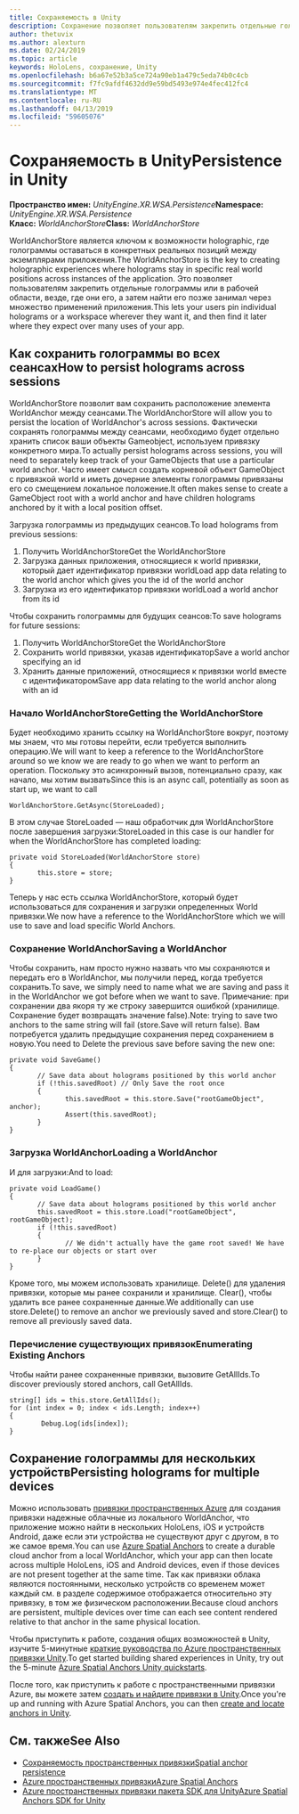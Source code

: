 ```yaml
---
title: Сохраняемость в Unity
description: Сохранение позволяет пользователям закрепить отдельные голограммы или в рабочей области, везде, где они хотят, а затем найдите, где они ожидают через многие применяется приложения.
author: thetuvix
ms.author: alexturn
ms.date: 02/24/2019
ms.topic: article
keywords: HoloLens, сохранение, Unity
ms.openlocfilehash: b6a67e52b3a5ce724a90eb1a479c5eda74b0c4cb
ms.sourcegitcommit: f7fc9afdf4632dd9e59bd5493e974e4fec412fc4
ms.translationtype: MT
ms.contentlocale: ru-RU
ms.lasthandoff: 04/13/2019
ms.locfileid: "59605076"
---
```

# <a name="persistence-in-unity"></a><span data-ttu-id="f2310-104">Сохраняемость в Unity</span><span class="sxs-lookup"><span data-stu-id="f2310-104">Persistence in Unity</span></span>

<span data-ttu-id="f2310-105">**Пространство имен:** *UnityEngine.XR.WSA.Persistence*</span><span class="sxs-lookup"><span data-stu-id="f2310-105">**Namespace:** *UnityEngine.XR.WSA.Persistence*</span></span><br>
<span data-ttu-id="f2310-106">**Класс:** *WorldAnchorStore*</span><span class="sxs-lookup"><span data-stu-id="f2310-106">**Class:** *WorldAnchorStore*</span></span>

<span data-ttu-id="f2310-107">WorldAnchorStore является ключом к возможности holographic, где голограммы оставаться в конкретных реальных позиций между экземплярами приложения.</span><span class="sxs-lookup"><span data-stu-id="f2310-107">The WorldAnchorStore is the key to creating holographic experiences where holograms stay in specific real world positions across instances of the application.</span></span> <span data-ttu-id="f2310-108">Это позволяет пользователям закрепить отдельные голограммы или в рабочей области, везде, где они его, а затем найти его позже занимал через множество применений приложения.</span><span class="sxs-lookup"><span data-stu-id="f2310-108">This lets your users pin individual holograms or a workspace wherever they want it, and then find it later where they expect over many uses of your app.</span></span>

## <a name="how-to-persist-holograms-across-sessions"></a><span data-ttu-id="f2310-109">Как сохранить голограммы во всех сеансах</span><span class="sxs-lookup"><span data-stu-id="f2310-109">How to persist holograms across sessions</span></span>

<span data-ttu-id="f2310-110">WorldAnchorStore позволит вам сохранить расположение элемента WorldAnchor между сеансами.</span><span class="sxs-lookup"><span data-stu-id="f2310-110">The WorldAnchorStore will allow you to persist the location of WorldAnchor's across sessions.</span></span> <span data-ttu-id="f2310-111">Фактически сохранять голограммы между сеансами, необходимо будет отдельно хранить список ваши объекты Gameobject, используем привязку конкретного мира.</span><span class="sxs-lookup"><span data-stu-id="f2310-111">To actually persist holograms across sessions, you will need to separately keep track of your GameObjects that use a particular world anchor.</span></span> <span data-ttu-id="f2310-112">Часто имеет смысл создать корневой объект GameObject с привязкой world и иметь дочерние элементы голограммы привязаны его со смещением локальное положение.</span><span class="sxs-lookup"><span data-stu-id="f2310-112">It often makes sense to create a GameObject root with a world anchor and have children holograms anchored by it with a local position offset.</span></span>

<span data-ttu-id="f2310-113">Загрузка голограммы из предыдущих сеансов.</span><span class="sxs-lookup"><span data-stu-id="f2310-113">To load holograms from previous sessions:</span></span>
1. <span data-ttu-id="f2310-114">Получить WorldAnchorStore</span><span class="sxs-lookup"><span data-stu-id="f2310-114">Get the WorldAnchorStore</span></span>
2. <span data-ttu-id="f2310-115">Загрузка данных приложения, относящиеся к world привязки, который дает идентификатор привязки world</span><span class="sxs-lookup"><span data-stu-id="f2310-115">Load app data relating to the world anchor which gives you the id of the world anchor</span></span>
3. <span data-ttu-id="f2310-116">Загрузка из его идентификатор привязки world</span><span class="sxs-lookup"><span data-stu-id="f2310-116">Load a world anchor from its id</span></span>

<span data-ttu-id="f2310-117">Чтобы сохранить голограммы для будущих сеансов:</span><span class="sxs-lookup"><span data-stu-id="f2310-117">To save holograms for future sessions:</span></span>
1. <span data-ttu-id="f2310-118">Получить WorldAnchorStore</span><span class="sxs-lookup"><span data-stu-id="f2310-118">Get the WorldAnchorStore</span></span>
2. <span data-ttu-id="f2310-119">Сохранить world привязки, указав идентификатор</span><span class="sxs-lookup"><span data-stu-id="f2310-119">Save a world anchor specifying an id</span></span>
3. <span data-ttu-id="f2310-120">Хранить данные приложений, относящиеся к привязки world вместе с идентификатором</span><span class="sxs-lookup"><span data-stu-id="f2310-120">Save app data relating to the world anchor along with an id</span></span>

### <a name="getting-the-worldanchorstore"></a><span data-ttu-id="f2310-121">Начало WorldAnchorStore</span><span class="sxs-lookup"><span data-stu-id="f2310-121">Getting the WorldAnchorStore</span></span>

<span data-ttu-id="f2310-122">Будет необходимо хранить ссылку на WorldAnchorStore вокруг, поэтому мы знаем, что мы готовы перейти, если требуется выполнить операцию.</span><span class="sxs-lookup"><span data-stu-id="f2310-122">We will want to keep a reference to the WorldAnchorStore around so we know we are ready to go when we want to perform an operation.</span></span> <span data-ttu-id="f2310-123">Поскольку это асинхронный вызов, потенциально сразу, как начало, мы хотим вызвать</span><span class="sxs-lookup"><span data-stu-id="f2310-123">Since this is an async call, potentially as soon as start up, we want to call</span></span>

```
WorldAnchorStore.GetAsync(StoreLoaded);
```

<span data-ttu-id="f2310-124">В этом случае StoreLoaded — наш обработчик для WorldAnchorStore после завершения загрузки:</span><span class="sxs-lookup"><span data-stu-id="f2310-124">StoreLoaded in this case is our handler for when the WorldAnchorStore has completed loading:</span></span>

```
private void StoreLoaded(WorldAnchorStore store)
{
       this.store = store;
}
```

<span data-ttu-id="f2310-125">Теперь у нас есть ссылка WorldAnchorStore, который будет использоваться для сохранения и загрузки определенных World привязки.</span><span class="sxs-lookup"><span data-stu-id="f2310-125">We now have a reference to the WorldAnchorStore which we will use to save and load specific World Anchors.</span></span>

### <a name="saving-a-worldanchor"></a><span data-ttu-id="f2310-126">Сохранение WorldAnchor</span><span class="sxs-lookup"><span data-stu-id="f2310-126">Saving a WorldAnchor</span></span>

<span data-ttu-id="f2310-127">Чтобы сохранить, нам просто нужно назвать что мы сохраняются и передать его в WorldAnchor, мы получили перед, когда требуется сохранить.</span><span class="sxs-lookup"><span data-stu-id="f2310-127">To save, we simply need to name what we are saving and pass it in the WorldAnchor we got before when we want to save.</span></span> <span data-ttu-id="f2310-128">Примечание: при сохранении два якоря ту же строку завершится ошибкой (хранилище. Сохранение будет возвращать значение false).</span><span class="sxs-lookup"><span data-stu-id="f2310-128">Note: trying to save two anchors to the same string will fail (store.Save will return false).</span></span> <span data-ttu-id="f2310-129">Вам потребуется удалить предыдущие сохранения перед сохранением в новую.</span><span class="sxs-lookup"><span data-stu-id="f2310-129">You need to Delete the previous save before saving the new one:</span></span>

```
private void SaveGame()
{
       // Save data about holograms positioned by this world anchor
       if (!this.savedRoot) // Only Save the root once
       {
              this.savedRoot = this.store.Save("rootGameObject", anchor);
              Assert(this.savedRoot);
       }
}
```

### <a name="loading-a-worldanchor"></a><span data-ttu-id="f2310-130">Загрузка WorldAnchor</span><span class="sxs-lookup"><span data-stu-id="f2310-130">Loading a WorldAnchor</span></span>

<span data-ttu-id="f2310-131">И для загрузки:</span><span class="sxs-lookup"><span data-stu-id="f2310-131">And to load:</span></span>

```
private void LoadGame()
{
       // Save data about holograms positioned by this world anchor
       this.savedRoot = this.store.Load("rootGameObject", rootGameObject);
       if (!this.savedRoot)
       {
              // We didn't actually have the game root saved! We have to re-place our objects or start over
       }
}
```

<span data-ttu-id="f2310-132">Кроме того, мы можем использовать хранилище. Delete() для удаления привязки, которые мы ранее сохранили и хранилище. Clear(), чтобы удалить все ранее сохраненные данные.</span><span class="sxs-lookup"><span data-stu-id="f2310-132">We additionally can use store.Delete() to remove an anchor we previously saved and store.Clear() to remove all previously saved data.</span></span>

### <a name="enumerating-existing-anchors"></a><span data-ttu-id="f2310-133">Перечисление существующих привязок</span><span class="sxs-lookup"><span data-stu-id="f2310-133">Enumerating Existing Anchors</span></span>

<span data-ttu-id="f2310-134">Чтобы найти ранее сохраненные привязки, вызовите GetAllIds.</span><span class="sxs-lookup"><span data-stu-id="f2310-134">To discover previously stored anchors, call GetAllIds.</span></span>

```
string[] ids = this.store.GetAllIds();
for (int index = 0; index < ids.Length; index++)
{
        Debug.Log(ids[index]);
}
```

## <a name="persisting-holograms-for-multiple-devices"></a><span data-ttu-id="f2310-135">Сохранение голограммы для нескольких устройств</span><span class="sxs-lookup"><span data-stu-id="f2310-135">Persisting holograms for multiple devices</span></span>

<span data-ttu-id="f2310-136">Можно использовать <a href="https://docs.microsoft.com/azure/spatial-anchors/overview" target="_blank">привязки пространственных Azure</a> для создания привязки надежные облачные из локального WorldAnchor, что приложение можно найти в нескольких HoloLens, iOS и устройств Android, даже если эти устройства не существуют друг с другом, в то же самое время.</span><span class="sxs-lookup"><span data-stu-id="f2310-136">You can use <a href="https://docs.microsoft.com/azure/spatial-anchors/overview" target="_blank">Azure Spatial Anchors</a> to create a durable cloud anchor from a local WorldAnchor, which your app can then locate across multiple HoloLens, iOS and Android devices, even if those devices are not present together at the same time.</span></span>  <span data-ttu-id="f2310-137">Так как привязки облака являются постоянными, несколько устройств со временем может каждый см. в разделе содержимое отображается относительно эту привязку, в том же физическом расположении.</span><span class="sxs-lookup"><span data-stu-id="f2310-137">Because cloud anchors are persistent, multiple devices over time can each see content rendered relative to that anchor in the same physical location.</span></span>

<span data-ttu-id="f2310-138">Чтобы приступить к работе, создания общих возможностей в Unity, изучите 5-минутные <a href="https://docs.microsoft.com/azure/spatial-anchors/unity-overview" target="_blank">краткие руководства по Azure пространственных привязки Unity</a>.</span><span class="sxs-lookup"><span data-stu-id="f2310-138">To get started building shared experiences in Unity, try out the 5-minute <a href="https://docs.microsoft.com/azure/spatial-anchors/unity-overview" target="_blank">Azure Spatial Anchors Unity quickstarts</a>.</span></span>

<span data-ttu-id="f2310-139">После того, как приступить к работе с пространственными привязки Azure, вы можете затем <a href="https://docs.microsoft.com/azure/spatial-anchors/concepts/create-locate-anchors-unity" target="_blank">создать и найдите привязки в Unity</a>.</span><span class="sxs-lookup"><span data-stu-id="f2310-139">Once you're up and running with Azure Spatial Anchors, you can then <a href="https://docs.microsoft.com/azure/spatial-anchors/concepts/create-locate-anchors-unity" target="_blank">create and locate anchors in Unity</a>.</span></span>

## <a name="see-also"></a><span data-ttu-id="f2310-140">См. также</span><span class="sxs-lookup"><span data-stu-id="f2310-140">See Also</span></span>
* [<span data-ttu-id="f2310-141">Сохраняемость пространственных привязки</span><span class="sxs-lookup"><span data-stu-id="f2310-141">Spatial anchor persistence</span></span>](coordinate-systems.md#spatial-anchor-persistence)
* <span data-ttu-id="f2310-142"><a href="https://docs.microsoft.com/azure/spatial-anchors" target="_blank">Azure пространственных привязки</a></span><span class="sxs-lookup"><span data-stu-id="f2310-142"><a href="https://docs.microsoft.com/azure/spatial-anchors" target="_blank">Azure Spatial Anchors</a></span></span>
* <span data-ttu-id="f2310-143"><a href="https://docs.microsoft.com/dotnet/api/Microsoft.Azure.SpatialAnchors" target="_blank">Azure пространственных привязки пакета SDK для Unity</a></span><span class="sxs-lookup"><span data-stu-id="f2310-143"><a href="https://docs.microsoft.com/dotnet/api/Microsoft.Azure.SpatialAnchors" target="_blank">Azure Spatial Anchors SDK for Unity</a></span></span>

